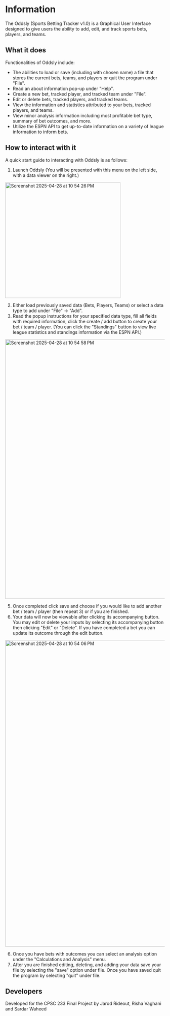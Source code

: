 # Information
The Oddsly (Sports Betting Tracker v1.0) is a Graphical User Interface designed to give 
users the ability to add, edit, and track sports bets, players, and teams.

## What it does
Functionalities of Oddsly include:
+ The abilities to load or save (including with chosen name) a file that stores the 
current bets, teams, and players or quit the program under "File".
+ Read an about information pop-up under "Help".
+ Create a new bet, tracked player, and tracked team under "File".
+ Edit or delete bets, tracked players, and tracked teams.
+ View the information and statistics attributed to your bets, tracked players, and teams.
+ View minor analysis information including most profitable bet type, summary of bet outcomes, and more.
+ Utilize the ESPN API to get up-to-date information on a variety of league information to inform bets.

## How to interact with it
A quick start guide to interacting with Oddsly is as follows:
1. Launch Oddsly
(You will be presented with this menu on the left side, with a data viewer on the right.)

<img width="364" alt="Screenshot 2025-04-28 at 10 54 26 PM" src="https://github.com/user-attachments/assets/1918b0ad-d17d-438b-8507-aecf5afc9695" />

2. Either load previously saved data (Bets, Players, Teams) or select a data type to add under "File" -> "Add".
3. Read the popup instructions for your specified data type, fill all fields with required information, click the
create / add button to create your bet / team / player.
(You can click the "Standings" button to view live league statistics and standings information via the ESPN API.)

<img width="817" alt="Screenshot 2025-04-28 at 10 54 58 PM" src="https://github.com/user-attachments/assets/cdacd77c-249e-4f7a-9515-c1f0c2b18bf5" />

5. Once completed click save and choose if you would like to add another bet / team / player (then repeat 3) or if you are 
finished. 
6. Your data will now be viewable after clicking its accompanying button. You may edit or delete your inputs by selecting
its accompanying button then clicking "Edit" or "Delete". If you have completed a bet you can update its outcome through the
edit button.

<img width="965" alt="Screenshot 2025-04-28 at 10 54 06 PM" src="https://github.com/user-attachments/assets/75ff6706-77ce-4b54-8d26-339a6c8b1643" />

6. Once you have bets with outcomes you can select an analysis option under the "Calculations and Analysis" menu. 
7. After you are finished editing, deleting, and adding your data save your file by selecting the "save" option under file.
Once you have saved quit the program by selecting "quit" under file.

## Developers
Developed for the CPSC 233 Final Project by Jarod Rideout, Risha Vaghani and Sardar Waheed
